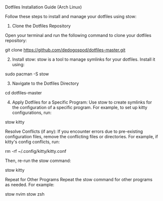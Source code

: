 Dotfiles Installation Guide (Arch Linux)

Follow these steps to install and manage your dotfiles using stow:

1. Clone the Dotfiles Repository
   
Open your terminal and run the following command to clone your dotfiles repository:



git clone https://github.com/dedogospod/dotfiles-master.git

2. Install stow: stow is a tool to manage symlinks for your dotfiles. Install it using:

sudo pacman -S stow

3. Navigate to the Dotfiles Directory

cd dotfiles-master

4. Apply Dotfiles for a Specific Program: Use stow to create symlinks for the configuration of a specific program. For example, to set up kitty configurations, run:

stow kitty

Resolve Conflicts (if any): If you encounter errors due to pre-existing configuration files, remove the conflicting files or directories. For example, if kitty's config conflicts, run:

rm -rf ~/.config/kitty/kitty.conf

Then, re-run the stow command:

stow kitty

Repeat for Other Programs
Repeat the stow command for other programs as needed. For example:

stow nvim
stow zsh
